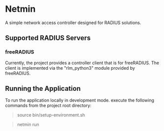 # Netmin

A simple network access controller designed for RADIUS solutions.

## Supported RADIUS Servers

### freeRADIUS

Currently, the project provides a controller client that is for freeRADIUS. The client is implemented via the
"rlm_python3" module provided by freeRADIUS.

## Running the Application

To run the application locally in development mode. execute the following commands from the project root directory:

> source bin/setup-environment.sh

> netmin run

